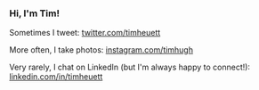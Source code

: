 ### Hi, I'm Tim!

Sometimes I tweet: [twitter.com/timheuett](https://twitter.com/TimHeuett)

More often, I take photos: [instagram.com/timhugh](https://www.instagram.com/timhugh/)

Very rarely, I chat on LinkedIn (but I'm always happy to connect!): [linkedin.com/in/timheuett](https://www.linkedin.com/in/timheuett/)
